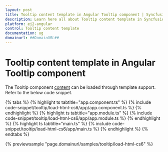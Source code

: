 ```yaml
---
layout: post
title: Tooltip content template in Angular Tooltip component | Syncfusion
description: Learn here all about Tooltip content template in Syncfusion Angular Tooltip component of Syncfusion Essential JS 2 and more.
platform: ej2-angular
control: Tooltip content template 
documentation: ug
domainurl: ##DomainURL##
---
```


# Tooltip content template in Angular Tooltip component

The Tooltip component [content](https://ej2.syncfusion.com/angular/documentation/tooltip/content/) can be loaded through template support. Refer to the below code snippet.

{% tabs %}
{% highlight ts tabtitle="app.component.ts" %}
{% include code-snippet/tooltip/load-html-cs6/app/app.component.ts %}
{% endhighlight %}
{% highlight ts tabtitle="app.module.ts" %}
{% include code-snippet/tooltip/load-html-cs6/app/app.module.ts %}
{% endhighlight %}
{% highlight ts tabtitle="main.ts" %}
{% include code-snippet/tooltip/load-html-cs6/app/main.ts %}
{% endhighlight %}
{% endtabs %}
  
{% previewsample "page.domainurl/samples/tooltip/load-html-cs6" %}
